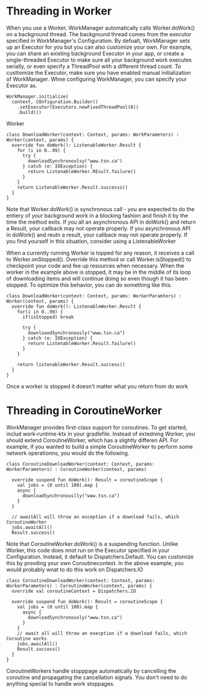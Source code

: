 # Threading in Worker
When you use a Worker, WorkManager automatically calls Worker.doWork() on a background thread. The background thread comes from the executor specified in WorkManager's Configuration. By defualt, WorkManager sets up an Executor for you but you can also customize your own. For example, you can share an existing background Executor in your app, or create a single-threaded Executor to make sure all your background work executes serially, or even specify a ThreadPool with a different thread count. To custtomize the Executor, make sure you have enabled manual initialization of WorkManager. Whne configuring WorkManager, you can specify your Executor as.

```
WorkManager.initialize(
  context, COnfiguration.Builder()
    .setExecutor(Executors.newFixedThreadPool(8))
    .build())
```

Worker
```
class DownloadWorker(context: Context, params: WorkParameters) : Worker(context, params) {
  override fun doWork(): ListenableWorker.Result {
    for (i in 0..99) {
      try {
        downloadSynchronoulsy("www.tsn.ca")
      } catch (e: IOException) {
        return ListenableWorker.REsult.failure()
      }
    }
    return ListenableWorker.Result.successs()
  }
}

```

Note that Worker.doWork() is synchronous call - you are expected to do the entiery of your background work in a blocking fashion and finish it by the time the method exits. If you all an asynchronous API in doWork() and return a Result, your callback may not operate properly. If you asynchronous API in doWork() and reutn a result, your callback may not operate properly. If you find yourself in this situation, consider using a ListenableWorker

When a currently running Worker is topped for any reason, it receives a call to Worker.onStopped(). Override this method or call Worker.isStopped() to checkpoint your code and fee up resources when necessary. When the worker in the example above is stopped, it may be in the middle of its loop of downloading items and will continue doing so even though it has been stopped. To optimize this behavior, you can do something like this.

```
class DownloadWorker(context: Context, params: WorkerParamters) : Worker(context, params) {
  override fun doWork(): ListenableWorker.Result {
    for(i in 0..99) {
      if(isStopped) break
      
      try {
        downloaodSynchronously("www.tsn.ca")
      } catch (e: IOException) {
        return ListenableWorker.Result.failure()
      }
    }
    
    return listenableWorker.Result.success()
  }
}

```

Once a worker is stopped it doesn't matter what you return from do work

# Threading in CoroutineWorker
WorkManager provides first-class support for coroutines. To get started, includ work-runtime-ktx in your gradlefile. Instead of extedning Worker, you should extend CoroutineWorker, which has a slightly differen API. For example, if you wanted to build a simple CoroutineWorker to perform some network operationns, you would do the following. 

```
class CoroutineDownloadWorker(context: Context, params: WorkerParameters) : CoroutineWorker(context, params)

  override suspend fun doWork(): Result = coroutineScope {
    val jobs = (0 until 100).map {
    async {
      downloadSynchronouslly("www.tsn.ca")
    }
  }
  
  // awaitAll will throw an exception if a download fails, which CoroutineWorker
  jobs.awaitAll()
  Result.success()
```

Note that CoroutineWorker.doWork() is a suspending function. Unlike Worker, this code does nnot run on the Executor specified in your Configuration. Instead, it default to Dispatchers.Default. You can customize this by provding your own Coroutinecontext. In the above example, you would probably wnat to do this work on Dispatchers.IO 
```
class CoroutineDownloadWorker(context: Context, params: WorkerParameters) : CoroutineWorker(context, params) {
  override val coroutineContext = Dispatchers.IO
  
  override suspend fun doWork(): Result = coroutineScope {
    val jobs = (0 until 100).map {
      async {
        downloadSynchronously("www.tsn.ca")
      }
    }
    // await all will throw an execption if a download fails, which Coroutine works
    jobs.awaitAll()
    Result.success()
  }
}
```

CoroutineWorkers handle stopppage automatically by cancelling the coroutine and propagating the cancellation signals. You don't need to do anything special to handle work stoppages. 
